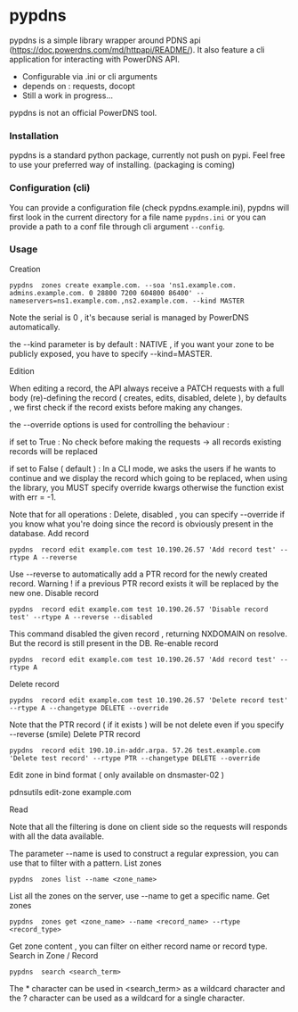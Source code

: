 # pypdns

pypdns is a simple library wrapper around PDNS api (https://doc.powerdns.com/md/httpapi/README/).
It also feature a cli application for interacting with PowerDNS API.

  - Configurable via .ini or cli arguments
  - depends on : requests, docopt
  - Still a work in progress...

pypdns is not an official PowerDNS tool.

### Installation

pypdns is a standard python package, currently not push on pypi. Feel free to use your preferred way of installing.
(packaging is coming)

### Configuration (cli)

You can provide a  configuration file (check pypdns.example.ini), pypdns will first look in the current directory for a file name ```pypdns.ini``` or you can provide a path to a conf file through cli argument ```--config```.

### Usage

Creation


```pypdns  zones create example.com. --soa 'ns1.example.com. admins.example.com. 0 28800 7200 604800 86400' --nameservers=ns1.example.com.,ns2.example.com. --kind MASTER```

Note the serial is 0 , it's because serial is managed by PowerDNS automatically.

the --kind parameter is by default : NATIVE , if you want your zone to be publicly exposed, you have to specify --kind=MASTER.


Edition

When editing a record, the API always receive a PATCH requests with a full body (re)-defining the record ( creates, edits, disabled, delete ), by defaults , we first check if the record exists before making any changes.

the --override options is used for controlling the behaviour :

if set to True : No check before making the requests → all records existing records will be replaced

if set to False ( default ) : In a CLI mode, we asks the users if he wants to continue and we display the record which going to be replaced, when using the library, you MUST specify override kwargs otherwise the function exist with err = -1.

Note that for all operations : Delete, disabled , you can specify --override if you know what you're doing since the record is obviously present in the database.
Add record

```pypdns  record edit example.com test 10.190.26.57 'Add record test' --rtype A --reverse```

Use --reverse to automatically add a PTR record for the newly created record. Warning ! if a previous PTR record exists it will be replaced by the new one.
Disable record

```pypdns  record edit example.com test 10.190.26.57 'Disable record test' --rtype A --reverse --disabled```

This command disabled the given record , returning NXDOMAIN on resolve. But the record is still present in the DB.
Re-enable record

```pypdns  record edit example.com test 10.190.26.57 'Add record test' --rtype A ```

Delete record

```pypdns  record edit example.com test 10.190.26.57 'Delete record test' --rtype A --changetype DELETE --override```

Note that the PTR record ( if it exists ) will be not delete even if you specify --reverse (smile)
Delete PTR record

```pypdns  record edit 190.10.in-addr.arpa. 57.26 test.example.com 'Delete test record' --rtype PTR --changetype DELETE --override```

Edit zone in bind format ( only available on dnsmaster-02 )

 pdnsutils edit-zone example.com

Read

Note that all the filtering is done on client side so the requests will responds with all the data available.

The parameter --name is used to construct a regular expression, you can use that to filter with a pattern.
List zones

```pypdns  zones list --name <zone_name>```

List all the zones on the server, use --name to get a specific name.
Get zones

```pypdns  zones get <zone_name> --name <record_name> --rtype <record_type>```

Get zone content , you can filter on either record name or record type.
Search in Zone / Record

```pypdns  search <search_term>```

The * character can be used in <search_term> as a wildcard character and the ? character can be used as a wildcard for a single character.
